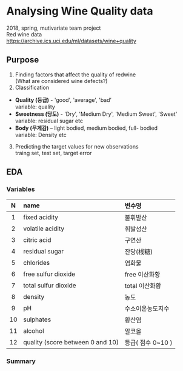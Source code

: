 # Analysing Wine Quality data
2018, spring, mutivariate team project
<br>Red wine data 
<br>https://archive.ics.uci.edu/ml/datasets/wine+quality

## Purpose
1. Finding factors that affect the quality of redwine
<br>(What are considered wine defects?)
2. Classification
- **Quality (등급)** - 'good', 'average', 'bad’
<br>variable: quality
- **Sweetness (당도)** - 'Dry', 'Medium Dry', 'Medium Sweet', 'Sweet'
<br>variable: residual sugar etc
- **Body (무게감)** – light bodied, medium bodied, full- bodied
<br>variable: Density etc
3. Predicting the target values for new observations
<br>traing set, test set, target error

## EDA
### Variables
|N| name | 변수명|
|:---:|:---------|:--------|
|1|	fixed acidity|	불휘발산|
|2|	volatile acidity|	휘발성산|
|3|	citric acid|	구연산|
|4|	residual sugar|	잔당(桟糖)|
|5|	chlorides|	염화물|
|6|	free sulfur dioxide|	free 이산화황|
|7|	total sulfur dioxide|	total 이산화황|
|8|	density|	농도|
|9|	pH|	수소이온농도지수|
|10|	sulphates|	황산염|
|11|	alcohol|	알코올|
|12|	quality (score between 0 and 10)|	등급( 점수 0~10 )|


### Summary
~~~

~~~
